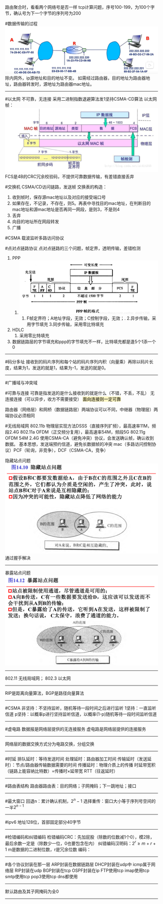 路由聚合时，看看两个网络号是否一样
tcp计算问题，序号100-199，为100个字节，确认号为下一个字节的序列号为200

#数据传输的过程
![](附件/Pasted%20image%2020221018202021.png)
除内网外，ip源地址和目的地址不变。
如需经过路由器，目的地址为路由器地址，路由器转发时，源地址为路由器mac地址。

---

#以太网
不可靠，无连接
采用二进制指数退避算法发1坚持CSMA-CD算法
以太网帧：![](附件/Pasted%20image%2020221018191424.png)
FCS是4B的CRC冗余校验码，不提供可靠数据传输，有差错直接丢弃

#交换机
CSMA/CD访问链路，发送帧
交换表的构造：
1. 收到帧时，保存源mac地址以及对应的接受端口号
2. 如果存在，不记录，不存在，则5。再表中寻找目的mac地址，在判断目的mac地址和源mac地址是否再同一网段，是则3，不是则4
3. 丢弃
4. 向目的地址所在网段转发
5. 广播

#CSMA 载波监听多路访问协议

#点对点链路协议
点对点链路的三个问题，帧定界，透明传输，差错检测
1. PPP
	1. ![](附件/Pasted%20image%2020221018211020.png)
		1. F帧定界符；A地址字段，无效；C控制字段，无效；. 
		2.异步传输，采用字节填充
		3.同步传输，采用零比特填充
1. HDLC
	1. 采用零比特填充
2. 数据链路层的字节填充和ppp的字节填充不一样，比特填充都是逢5个1添一个0

---
#码分多址 
接收到的码片序列和每个站的码片序列内积（向量乘）再除以码片长度，结果为1，发送的就是1，结果为-1，发送的就是0。

---
#广播域与冲突域

#可靠与连接
可靠是指发送的是什么接收到的就是什么（不错，不丢，不乱）
无连接连接（可以异步，收方不需要接受）
<mark style="background: #FFF3A3A6;">面向连接则一定可靠</mark>

路由器（网络层）和网桥（数据链路层）两端协议可以不同，中继器（物理层）两端协议必须相同

#无线局域网
802.11b 物理层实现方法DSSS（直接序列扩频），最高速率11M，频段2.4G
802.11a                           OFDM（正交频分复用），最高速率54M，频段5G
802.11g                           OFDM                                                54M          2.4G
使用CSMA-CA（避免冲突）协议，会发送确认帧，确认收到数据。
	基本思想，发送端预约信道，避免长数据帧的冲突
mac（多路访问控制协议）PCF（轮询，非竞争），DCF（CSMA-CA，竞争）

隐藏站点问题
![](附件/Pasted%20image%2020221021183517.png)
通过握手解决

---
暴露站点问题
![](附件/Pasted%20image%2020221021183729.png)

---
802.11 无线局域网； 802.3 以太网

---
RIP是距离向量算法，BGP是路径向量算法

---
#CSMA 
非坚持：不坚持监听，随机等待一段时间之后进行监听
1坚持：一直监听信道
p坚持：以概率p进行坚持监听信道，以概率(1-p)随机等待一段时间监听信道

---
#虚电路
数据报是网络层提供的无连接服务
虚电路是网络层提供的连接服务

---
网络层的数据交换方式分为电路交换，分组交换

---
#时延
排队延时：等待发送时间
处理延时：路由器加工时间
传输延时（发送延时）：节点/路由器传输数据需要的时间
传播延时：物理介质上的传播
时延带宽积（链路上能容纳比特数）=传播时$\times$延带宽
RTT（往返延时）

---
#路由表结构
路由器路由表：目的网络；子网掩码；下一跳地址；接口

---
#最大窗口
回退n：累计确认机制，$2^n-1$
选择重传：窗口大小等于序列号空间的一半$2^{n-1}$

---
#ipv6
地址128位，首部固定部分40字节

---
#检错编码和纠错编码
检错编码CRC：先加屁股（除数的位数减1个0），模2除，最后余数一定是（除数少一位，0也要包含在内）
纠错编码汉明码：$2^{r}\ge m+r+1$
m是数据的二进制位数，r是冗余位数
编码：

---
#各个协议封装在那一层
ARP封装在数据链路层
DHCP封装在udp中
icmp属于网络层
RIP封装在udp
BGP封装在tcp
OSPF封装在ip
FTP使用tcp
imap使用tcp
smtp使用tcp
pop3使用tcp
dns都使用

---
默认路由及其子网掩码为全0

---
